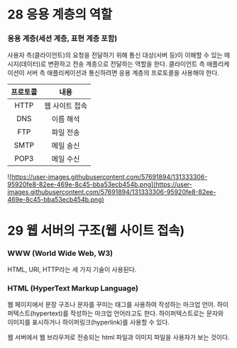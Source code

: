 # 28 응용 계층의 역할

### **응용 계층(세션 계층, 표현 계층 포함)**

사용자 측(클라이언트)의 요청을 전달하기 위해 통신 대상(서버 등)이 이해할 수 있는 메시지(데이터)로 변환하고 전송 계층으로 전달하는 역할을 한다. 클라이언트 측 애플리케이션이 서버 측 애플리케이션과 통신하려면 응용 계층의 프로토콜을 사용해야 한다.

|프로토콜|내용|
|:---:|:---:|
|HTTP|웹 사이트 접속|
|DNS|이름 해석|
|FTP|파일 전송|
|SMTP|메일 송신|
|POP3|메일 수신|

![https://user-images.githubusercontent.com/57691894/131333306-95920fe8-82ee-469e-8c45-bba53ecb454b.png](https://user-images.githubusercontent.com/57691894/131333306-95920fe8-82ee-469e-8c45-bba53ecb454b.png)

# 29 웹 서버의 구조(웹 사이트 접속)

### WWW (World Wide Web, W3)

HTML, URI, HTTP라는 세 가지 기술이 사용된다.

### HTML (HyperText Markup Language)

웹 페이지에서 문장 구조나 문자를 꾸미는 태그를 사용하여 작성하는 마크업 언어.
하이퍼텍스트(hypertext)를 작성하는 마크업 언어라고도 한다. 하이퍼텍스트로는 문자와 이미지를 표시하거나 하이퍼링크(hyperlink)를 사용할 수 있다.

웹 서버에서 웹 브라우저로 전송되는 html 파일과 이미지 파일을 사용자가 보는 것이다.
